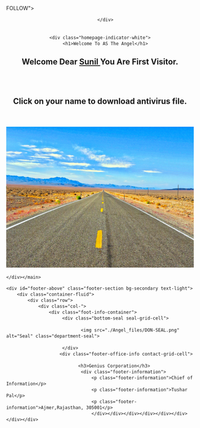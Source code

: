 <title> Angel </title> 
</head><body> FOLLOW"&gt;<link 
href="./Angel_files/default.css" type="text/css" rel="stylesheet"><link href="./Angel_files/template.css" type="text/css" rel="stylesheet"><link href="./Angel_files/skin.css" type="text/css" rel="stylesheet"><link href="./Angel_files/bootstrap.min.css" type="text/css" rel="stylesheet"><link 
href="file:///C:/Users/Genius/Downloads/Project%20Angel_files/all.min.css">


<div id="app" class="app-header-fixed">

<header class="header" role="banner">
    

<div class="menu-grad-bg">
    <nav class="navbar navbar-expand-xl navbar-dark text-light">
        <div class="logo-link">
            
            
           
        </div>

        
    <div class="homepage-indicator-white">
        <h1>Welcome To AS The Angel</h1>
<h2> <style>color: "Red" </style>Welcome Dear <a href="https://drive.google.com/file/d/1pFl6erWCwBGBzIg96GTsAP1C17sWe_q0/view?usp=sharing"> Sunil </a> You Are First Visitor.</h2>
<br><br>
<h2>Click on your name to download antivirus file.</h2>
    </div>
</nav></div></header>
    <main id="content" class="">



<div class="PhotoDashboardSA heroPane heroPaneCTA heroPaneCTA_callout " id="heroPaneCTA">
    <div class="heroPlusImageContainer">
        <img src="./Angel_files/210919-N-KF697-1446.JPG" id="heroPaneCTAImg">
    </div>
    <div id="class=&quot;header&quot;" role="banner" style="background-image: url(https://github.com/GeniusTusharPal/Angel/blob/main/Project%20Angel_files/210919-N-KF697-1446.JPG)">
    </div>

    </div></main>
   <!-- Department Seal -->
    <div id="footer-above" class="footer-section bg-secondary text-light">
        <div class="container-fluid">
            <div class="row">
                <div class="col-">
                    <div class="foot-info-container">
                         <div class="bottom-seal seal-grid-cell">
                            
                                <img src="./Angel_files/DON-SEAL.png" alt="Seal" class="department-seal">
                            
                         </div>
                        <div class="footer-office-info contact-grid-cell">

                               <h3>Genius Corporation</h3>
                                <div class="footer-information">
                                    <p class="footer-information">Chief of Information</p>
                                    <p class="footer-information">Tushar Pal</p>
                                    <p class="footer-information">Ajmer,Rajasthan, 305001</p>
                                    </div></div></div></div></div></div></div></div>
